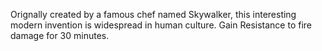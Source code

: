 Orignally created by a famous chef named Skywalker, this interesting modern invention is widespread in human culture.
Gain Resistance to fire damage for 30 minutes.
